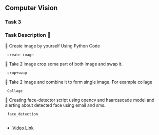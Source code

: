 
## Computer Vision

### Task 3
### Task Description 📄
📌 Create image by yourself Using Python Code

     create image

📌 Take 2 image crop some part of both image and swap it.

     crop+swap

📌 Take 2 image and combine it to form single image. For example collage

     Collage

📌 Creating face-detector script using opencv and haarcascade model and alerting about detected face using email and sms.

     face_detection


##
- [Video Link](https://nagtodetejaswini.medium.com/image-processing-with-python-7ed835111adc)

